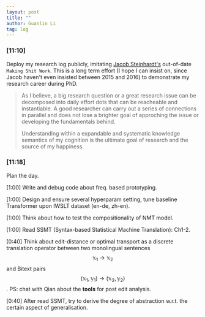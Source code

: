 ```yaml
---
layout: post
title: ""
author: Guanlin Li
tag: log
---
```



### [11:10]

Deploy my research log publicly, imitating [Jacob Steinhardt's](https://makingshitwork.wordpress.com/) out-of-date `Making Shit Work`. This is a long term effort (I hope I can insist on, since Jacob haven't even insisted between 2015 and 2016) to demonstrate my research career during PhD. 

> As I believe, a big research question or a great research issue can be decomposed into daily effort dots that can be reacheable and instantiable. A good researcher can carry out a series of connections in parallel and does not lose a brighter goal of approching the issue or developing the fundamentals behind. 
>
> Understanding within a expandable and systematic knowledge semantics of my cognition is the ultimate goal of research and the source of my happiness. 

### [11:18]

Plan the day. 

[1:00] Write and debug code about freq. based prototyping. 

[1:00] Design and ensure several hyperparam setting, tune baseline Transformer upon IWSLT dataset (en-de, zh-en). 

[1:00] Think about how to test the compositionality of NMT model. 

[1:00] Read SSMT (Syntax-based Statistical Machine Translation): Ch1-2. 

[0:40] Think about edit-distance or optimal transport as a discrete translation operator between two monolingual sentences $$\mathbb{x}_1 \rightarrow \mathbb{x_2}$$ and Bitext pairs  $$(\mathbb{x}_1, \mathbb{y}_1) \rightarrow (\mathbb{x}_2, \mathbb{y}_2)$$. PS: chat with Qian about the **tools** for post edit analysis. 

[0:40] After read SSMT, try to derive the degree of abstraction w.r.t. the certain aspect of generalisation. 